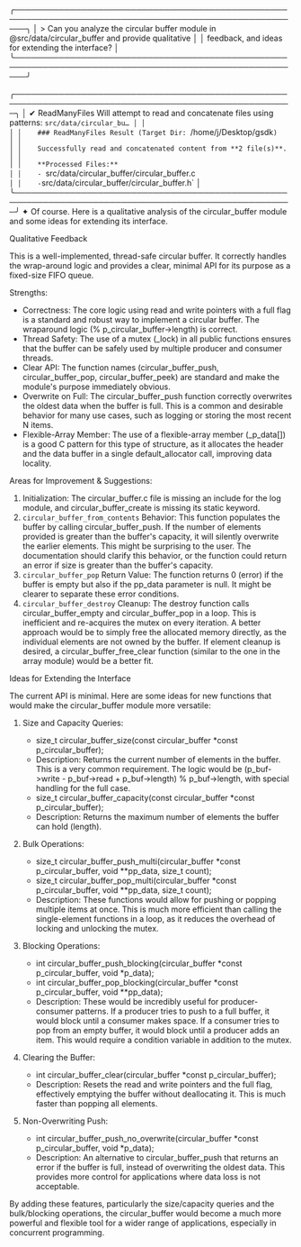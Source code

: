 ╭──────────────────────────────────────────────────────────────────────────────────────────────────────╮
│  > Can you analyze the circular buffer module in @src/data/circular_buffer and provide qualitative  │
│    feedback, and ideas for extending the interface?                                                 │
╰──────────────────────────────────────────────────────────────────────────────────────────────────────╯

 ╭────────────────────────────────────────────────────────────────────────────────────────────────────╮
 │ ✔  ReadManyFiles Will attempt to read and concatenate files using patterns: `src/data/circular_bu… │
 │                                                                                                    │
 │    ### ReadManyFiles Result (Target Dir: `/home/j/Desktop/gsdk`)                                   │
 │                                                                                                    │
 │    Successfully read and concatenated content from **2 file(s)**.                                  │
 │                                                                                                    │
 │    **Processed Files:**                                                                            │
 │    - `src/data/circular_buffer/circular_buffer.c`                                                  │
 │    - `src/data/circular_buffer/circular_buffer.h`                                                  │
 ╰────────────────────────────────────────────────────────────────────────────────────────────────────╯
✦ Of course. Here is a qualitative analysis of the circular_buffer module and some ideas for extending
  its interface.

  Qualitative Feedback

  This is a well-implemented, thread-safe circular buffer. It correctly handles the wrap-around logic
  and provides a clear, minimal API for its purpose as a fixed-size FIFO queue.


  Strengths:


   * Correctness: The core logic using read and write pointers with a full flag is a standard and
     robust way to implement a circular buffer. The wraparound logic (% p_circular_buffer->length) is
     correct.
   * Thread Safety: The use of a mutex (_lock) in all public functions ensures that the buffer can be
     safely used by multiple producer and consumer threads.
   * Clear API: The function names (circular_buffer_push, circular_buffer_pop, circular_buffer_peek)
     are standard and make the module's purpose immediately obvious.
   * Overwrite on Full: The circular_buffer_push function correctly overwrites the oldest data when
     the buffer is full. This is a common and desirable behavior for many use cases, such as logging
     or storing the most recent N items.
   * Flexible-Array Member: The use of a flexible-array member (_p_data[]) is a good C pattern for
     this type of structure, as it allocates the header and the data buffer in a single default_allocator call,
     improving data locality.


  Areas for Improvement & Suggestions:


   1. Initialization: The circular_buffer.c file is missing an include for the log module, and
      circular_buffer_create is missing its static keyword.
   2. `circular_buffer_from_contents` Behavior: This function populates the buffer by calling
      circular_buffer_push. If the number of elements provided is greater than the buffer's capacity,
      it will silently overwrite the earlier elements. This might be surprising to the user. The
      documentation should clarify this behavior, or the function could return an error if size is
      greater than the buffer's capacity.
   3. `circular_buffer_pop` Return Value: The function returns 0 (error) if the buffer is empty but
      also if the pp_data parameter is null. It might be clearer to separate these error conditions.
   4. `circular_buffer_destroy` Cleanup: The destroy function calls circular_buffer_empty and
      circular_buffer_pop in a loop. This is inefficient and re-acquires the mutex on every iteration.
      A better approach would be to simply free the allocated memory directly, as the individual
      elements are not owned by the buffer. If element cleanup is desired, a circular_buffer_free_clear
       function (similar to the one in the array module) would be a better fit.


  Ideas for Extending the Interface


  The current API is minimal. Here are some ideas for new functions that would make the
  circular_buffer module more versatile:


   1. Size and Capacity Queries:
       * size_t circular_buffer_size(const circular_buffer *const p_circular_buffer);
       * Description: Returns the current number of elements in the buffer. This is a very common
         requirement. The logic would be (p_buf->write - p_buf->read + p_buf->length) % p_buf->length,
         with special handling for the full case.
       * size_t circular_buffer_capacity(const circular_buffer *const p_circular_buffer);
       * Description: Returns the maximum number of elements the buffer can hold (length).


   2. Bulk Operations:
       * size_t circular_buffer_push_multi(circular_buffer *const p_circular_buffer, void **pp_data, 
         size_t count);
       * size_t circular_buffer_pop_multi(circular_buffer *const p_circular_buffer, void **pp_data, 
         size_t count);
       * Description: These functions would allow for pushing or popping multiple items at once. This
         is much more efficient than calling the single-element functions in a loop, as it reduces the
         overhead of locking and unlocking the mutex.


   3. Blocking Operations:
       * int circular_buffer_push_blocking(circular_buffer *const p_circular_buffer, void *p_data);
       * int circular_buffer_pop_blocking(circular_buffer *const p_circular_buffer, void **pp_data);
       * Description: These would be incredibly useful for producer-consumer patterns. If a producer
         tries to push to a full buffer, it would block until a consumer makes space. If a consumer
         tries to pop from an empty buffer, it would block until a producer adds an item. This would
         require a condition variable in addition to the mutex.


   4. Clearing the Buffer:
       * int circular_buffer_clear(circular_buffer *const p_circular_buffer);
       * Description: Resets the read and write pointers and the full flag, effectively emptying the
         buffer without deallocating it. This is much faster than popping all elements.


   5. Non-Overwriting Push:
       * int circular_buffer_push_no_overwrite(circular_buffer *const p_circular_buffer, void 
         *p_data);
       * Description: An alternative to circular_buffer_push that returns an error if the buffer is
         full, instead of overwriting the oldest data. This provides more control for applications
         where data loss is not acceptable.







  By adding these features, particularly the size/capacity queries and the bulk/blocking
  operations, the circular_buffer would become a much more powerful and flexible tool for a wider
  range of applications, especially in concurrent programming.